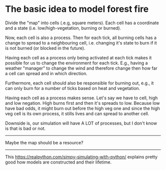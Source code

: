 # The basic idea to model forest fire

Divide the "map" into cells (.e.g, square meters). Each cell has a coordinate and a state (i.e. low/high-vegetation, burning or burned).

Now, each cell is also a process. Then for each tick, all burning cells has a change to spread to a neighbouring cell, i.e. changing it's state to burn if it is not burned (or blocked in the future). 

Having each cell as a process only being activated at each tick makes it possible for us to change the environment for each tick. E.g., having a weather "manager" to change the wind and therefore change then how far a cell can spread and in which direction. 

Furthermore, each cell should also be responsible for burning out, e.g., it can only burn for a number of ticks based on heat and vegetation.

Having each cell as a process makes sense. Let's say we have to cell, high and low negation. High burns first and then it's spreads to low. Because low have bad odds, it might burn out before the high veg one and since the high veg cell is its own process, it stills lives and can spread to another cell. 


Downside is, our simulation will have A LOT of processes, but I don't know is that is bad or not.


---
Maybe the map should be a resource?



---
This https://realpython.com/simpy-simulating-with-python/ explains pretty good how models are constructed and their lifetime.